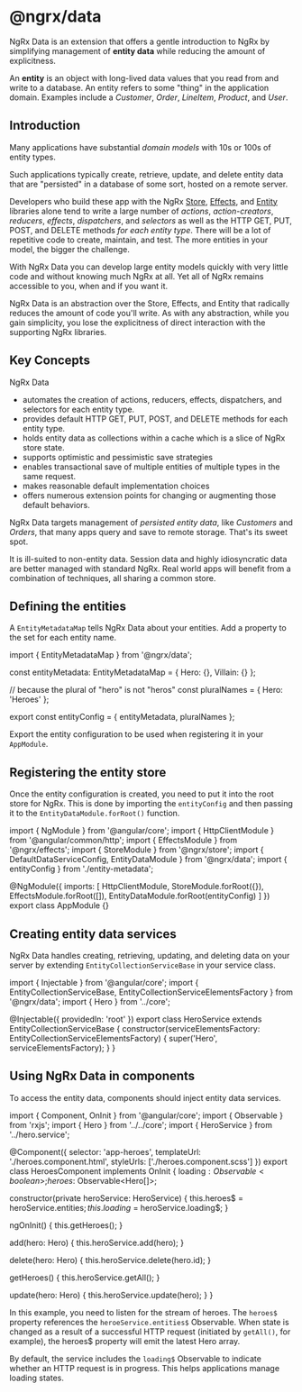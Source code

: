 # @ngrx/data

NgRx Data is an extension that offers a gentle introduction to NgRx by simplifying management of **entity data** while reducing the amount of explicitness.

<div class="alert is-important">

An **entity** is an object with long-lived data values that you read from and write to a database. An entity refers to some "thing" in the application domain. Examples include a _Customer_, _Order_, _LineItem_, _Product_, and _User_.

</div>

## Introduction

Many applications have substantial _domain models_ with 10s or 100s of entity types.

Such applications typically create, retrieve, update, and delete entity data that are "persisted" in a database of some sort, hosted on a remote server.

Developers who build these app with the NgRx [Store](guide/store), [Effects](guide/effects), and [Entity](guide/entity) libraries alone tend to write a large number of _actions_, _action-creators_, _reducers_, _effects_, _dispatchers_, and _selectors_ as well as the HTTP GET, PUT, POST, and DELETE methods _for each entity type_.
There will be a lot of repetitive code to create, maintain, and test.
The more entities in your model, the bigger the challenge.

With NgRx Data you can develop large entity models quickly with very little code
and without knowing much NgRx at all.
Yet all of NgRx remains accessible to you, when and if you want it.

NgRx Data is an abstraction over the Store, Effects, and Entity that radically reduces
the amount of code you'll write.
As with any abstraction, while you gain simplicity,
you lose the explicitness of direct interaction with the supporting NgRx libraries.

## Key Concepts

NgRx Data

- automates the creation of actions, reducers, effects, dispatchers, and selectors for each entity type.
- provides default HTTP GET, PUT, POST, and DELETE methods for each entity type.
- holds entity data as collections within a cache which is a slice of NgRx store state.
- supports optimistic and pessimistic save strategies
- enables transactional save of multiple entities of multiple types in the same request.
- makes reasonable default implementation choices
- offers numerous extension points for changing or augmenting those default behaviors.

NgRx Data targets management of _persisted entity data_, like _Customers_ and _Orders_, that many apps query and save to remote storage. That's its sweet spot.

It is ill-suited to non-entity data.
Session data and highly idiosyncratic data are better managed with standard NgRx.
Real world apps will benefit from a combination of techniques, all sharing a common store.

## Defining the entities

A `EntityMetadataMap` tells NgRx Data about your entities. Add a property to the set for each entity name.

<code-example header="entity-metadata.ts">
import { EntityMetadataMap } from '@ngrx/data';

const entityMetadata: EntityMetadataMap = {
Hero: {},
Villain: {}
};

// because the plural of "hero" is not "heros"
const pluralNames = { Hero: 'Heroes' };

export const entityConfig = {
entityMetadata,
pluralNames
};
</code-example>

Export the entity configuration to be used when registering it in your `AppModule`.

## Registering the entity store

Once the entity configuration is created, you need to put it into the root store for NgRx. This is done by importing the `entityConfig` and then passing it to the `EntityDataModule.forRoot()` function.

<code-example header="app.module.ts">
import { NgModule } from '@angular/core';
import { HttpClientModule } from '@angular/common/http';
import { EffectsModule } from '@ngrx/effects';
import { StoreModule } from '@ngrx/store';
import { DefaultDataServiceConfig, EntityDataModule } from '@ngrx/data';
import { entityConfig } from './entity-metadata';

@NgModule({
imports: [
HttpClientModule,
StoreModule.forRoot({}),
EffectsModule.forRoot([]),
EntityDataModule.forRoot(entityConfig)
]
})
export class AppModule {}
</code-example>

## Creating entity data services

NgRx Data handles creating, retrieving, updating, and deleting data on your server by extending `EntityCollectionServiceBase` in your service class.

<code-example header="hero.service.ts">
import { Injectable } from '@angular/core';
import {
  EntityCollectionServiceBase,
  EntityCollectionServiceElementsFactory
} from '@ngrx/data';
import { Hero } from '../core';

@Injectable({ providedIn: 'root' })
export class HeroService extends EntityCollectionServiceBase<Hero> {
constructor(serviceElementsFactory: EntityCollectionServiceElementsFactory) {
super('Hero', serviceElementsFactory);
}
}
</code-example>

## Using NgRx Data in components

To access the entity data, components should inject entity data services.

<code-example header="heroes.component.ts">
import { Component, OnInit } from '@angular/core';
import { Observable } from 'rxjs';
import { Hero } from '../../core';
import { HeroService } from '../hero.service';

@Component({
selector: 'app-heroes',
templateUrl: './heroes.component.html',
styleUrls: ['./heroes.component.scss']
})
export class HeroesComponent implements OnInit {
loading$: Observable<boolean>;
heroes$: Observable<Hero[]>;

constructor(private heroService: HeroService) {
this.heroes$ = heroService.entities$;
this.loading$ = heroService.loading$;
}

ngOnInit() {
this.getHeroes();
}

add(hero: Hero) {
this.heroService.add(hero);
}

delete(hero: Hero) {
this.heroService.delete(hero.id);
}

getHeroes() {
this.heroService.getAll();
}

update(hero: Hero) {
this.heroService.update(hero);
}
}
</code-example>

In this example, you need to listen for the stream of heroes. The `heroes$` property references the `heroeService.entities$` Observable. When state is changed as a result of a successful HTTP request (initiated by `getAll()`, for example), the heroes$ property will emit the latest Hero array.

By default, the service includes the `loading$` Observable to indicate whether an HTTP request is in progress. This helps applications manage loading states.
